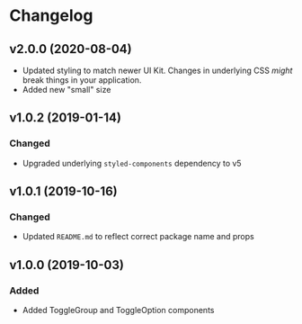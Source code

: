 # Changelog

## v2.0.0 (2020-08-04)

- Updated styling to match newer UI Kit. Changes in underlying CSS _might_ break things in your application.
- Added new "small" size

## v1.0.2 (2019-01-14)

### Changed

- Upgraded underlying `styled-components` dependency to v5

## v1.0.1 (2019-10-16)

### Changed

- Updated `README.md` to reflect correct package name and props

## v1.0.0 (2019-10-03)

### Added

- Added ToggleGroup and ToggleOption components
